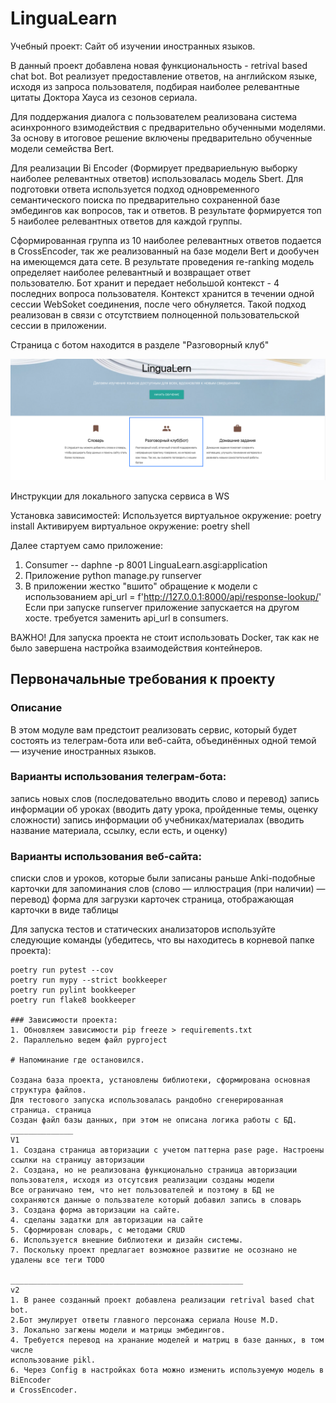 # LinguaLearn
Учебный проект: Сайт об изучении иностранных языков. 

В данный проект добавлена новая функциональность - retrival based chat bot.
Bot реализует предоставление ответов, на английском языке, исходя из запроса пользователя,
подбирая наиболее релевантные цитаты Доктора Хауса из сезонов сериала.

Для поддержания диалога с пользователем реализована система асинхронного взимодействия с предварительно обученными моделями.
За основу в итоговое решение включены предварительно обученные модели семейства Bert. 

Для реализации Bi Encoder (Формирует предвариельную выборку наиболее релевантных ответов) использовалась модель Sbert.
Для подготовки ответа используется подход одновременного семантического поиска по предварительно сохраненной базе эмбедингов как 
вопросов, так и ответов. В результате формируется топ 5 наиболее релевантных ответов для каждой группы. 

Сформированная группа из 10 наиболее релевантных ответов подается в СrossEncoder, так же реализованный на базе модели Bert и 
дообучен на имеющемся дата сете. В результате проведения re-ranking модель определяет наиболее релевантный и возвращает ответ  
пользователю. 
Бот хранит и передает небольшой контекст - 4 последних вопроса пользователя. Контекст хранится в течении одной сессии 
WebSoket соединения, после чего обнуляется. Такой подход реализован в связи с отсутствием полноценной пользовательской 
сессии в приложении.

Страница с ботом находится в разделе "Разговорный клуб"

![img.png](img.png)


Инструкции для локального запуска сервиса в WS

Установка зависимостей: 
Используется виртуальное окружение: poetry install
Активируем виртуальное окружение: poetry shell

Далее стартуем само приложение: 

1. Consumer -- daphne -p 8001 LinguaLearn.asgi:application
2. Приложение  python manage.py runserver
3. В приложении жестко "вшито" обращение к модели с использованием api_url = f'http://127.0.0.1:8000/api/response-lookup/'
Если при запуске runserver приложение запускается на другом хосте. требуется заменить api_url в consumers.


ВАЖНО! Для запуска проекта не стоит использовать  Docker, так как не было завершена настройка взаимодействия контейнеров.
## Первоначальные требования к проекту 

### Описание
В этом модуле вам предстоит реализовать сервис, который будет состоять из телеграм-бота или веб-сайта, объединённых одной темой — изучение иностранных языков.

### Варианты использования телеграм-бота:
запись новых слов (последовательно вводить слово и перевод)
запись информации об уроках (вводить дату урока, пройденные темы, оценку сложности)
запись информации об учебниках/материалах (вводить название материала, ссылку, если есть, и оценку)

### Варианты использования веб-сайта:
списки слов и уроков, которые были записаны раньше
Anki-подобные карточки для запоминания слов (слово — иллюстрация (при наличии) — перевод)
форма для загрузки карточек
страница, отображающая карточки в виде таблицы



Для запуска тестов и статических анализаторов используйте следующие команды (убедитесь, 
что вы находитесь в корневой папке проекта):
```commandline    № не реализовывалось 
poetry run pytest --cov
poetry run mypy --strict bookkeeper
poetry run pylint bookkeeper
poetry run flake8 bookkeeper

### Зависимости проекта:
1. Обновляем зависимости pip freeze > requirements.txt
2. Параллельно ведем файл pyproject

# Напоминание где остановился. 

Создана база проекта, установлены библиотеки, сформирована основная структура файлов. 
Для тестового запуска использовалась рандобно сгенерированная страница. страница 
Создан файл базы данных, при этом не описана логика работы с БД.
______________
V1
1. Создана страница авторизации с учетом паттерна pase page. Настроены ссылки на страницу авторизации
2. Создана, но не реализована функционально страница авторизации пользователя, исходя из отсутсвия реализации созданы модели 
Все ограничано тем, что нет пользователей и поэтому в БД не сохраняются данные о пользвателе который добавил запись в словарь 
3. Создана форма авторизации на сайте. 
4. сделаны задатки для авторизации на сайте 
5. Сформирован словарь, с методами CRUD
6. Используется внешние библиотеки и дизайн системы. 
7. Поскольку проект предлагает возможное развитие не осознано не удалены все теги TODO 

____________________________________________________
v2
1. В ранее созданный проект добавлена реализации retrival based chat bot.
2.Бот эмулирует ответы главного персонажа сериала House M.D.
3. Локально загжены модели и матрицы эмбедингов. 
4. Требуется перевод на хранание моделей и матриц в базе данных, в том числе 
использование pikl.
6. Через Config в настройках бота можно изменить используемую модель в BiEncoder 
и CrossEncoder.  


